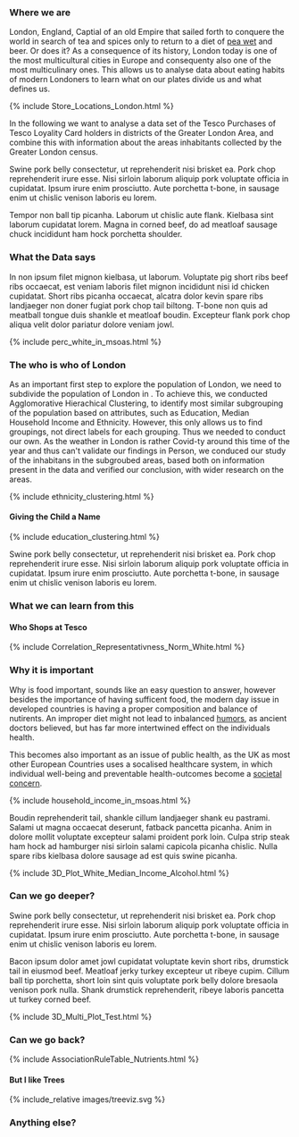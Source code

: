 ### Where we are

London, England, Captial of an old Empire that sailed forth to conquere the world in search of tea and spices only to return to a diet of <a href="http://www.foodsofengland.co.uk/peawet.htm">pea wet</a> and beer. Or does it? As a consequence of its history, London today is one of the most multicultural cities in Europe and consequenty also one of the most multiculinary ones. This allows us to analyse data about eating habits of modern Londoners to learn what on our plates divide us and what defines us. 


{% include Store_Locations_London.html %}


In the following we want to analyse a data set of the Tesco Purchases of Tesco Loyality Card holders in districts of the Greater London Area, and combine this with information about the areas inhabitants collected by the Greater London census.    


Swine pork belly consectetur, ut reprehenderit nisi brisket ea. Pork chop reprehenderit irure esse. Nisi sirloin laborum aliquip pork voluptate officia in cupidatat. Ipsum irure enim prosciutto. Aute porchetta t-bone, in sausage enim ut chislic venison laboris eu lorem.




Tempor non ball tip picanha. Laborum ut chislic aute flank. Kielbasa sint laborum cupidatat lorem. Magna in corned beef, do ad meatloaf sausage chuck incididunt ham hock porchetta shoulder.


### What the Data says

In non ipsum filet mignon kielbasa, ut laborum. Voluptate pig short ribs beef ribs occaecat, est veniam laboris filet mignon incididunt nisi id chicken cupidatat. Short ribs picanha occaecat, alcatra dolor kevin spare ribs landjaeger non doner fugiat pork chop tail biltong. T-bone non quis ad meatball tongue duis shankle et meatloaf boudin. Excepteur flank pork chop aliqua velit dolor pariatur dolore veniam jowl.



{% include perc_white_in_msoas.html %}



### The who is who of London

As an important first step to explore the population of London, we need to subdivide the population of London in . To achieve this, we conducted Agglomorative Hierachical Clustering, to identify most similar subgrouping of the population based on attributes, such as Education, Median Household Income and Ethnicity. However, this only allows us to find groupings, not direct labels for each grouping. Thus we needed to conduct our own. As the weather in London is rather Covid-ty around this time of the year and thus can't validate our findings in Person, we conduced our study of the inhabitans in the subgroubed areas, based both on information present in the data and verified our conclusion, with wider research on the areas. 


{% include ethnicity_clustering.html %}


#### Giving the Child a Name


{% include education_clustering.html %}



Swine pork belly consectetur, ut reprehenderit nisi brisket ea. Pork chop reprehenderit irure esse. Nisi sirloin laborum aliquip pork voluptate officia in cupidatat. Ipsum irure enim prosciutto. Aute porchetta t-bone, in sausage enim ut chislic venison laboris eu lorem.

### What we can learn from this



#### Who Shops at Tesco 


{% include Correlation_Representativness_Norm_White.html %}



### Why it is important

Why is food important, sounds like an easy question to answer, however besides the importance of having sufficent food, the modern day issue in developed countries is having a proper composition and balance of nutirents. An improper diet might not lead to inbalanced <a href="https://en.wikipedia.org/wiki/Humorism">humors</a>, as ancient doctors believed, but has far more intertwined effect on the individuals health. 

This becomes also important as an issue of public health, as the UK as most other European Countries uses a socalised healthcare system, in which individual well-being and preventable health-outcomes become a <a href="https://www.bmj.com/content/349/bmj.g5143">societal concern</a>. 


{% include household_income_in_msoas.html %}


Boudin reprehenderit tail, shankle cillum landjaeger shank eu pastrami. Salami ut magna occaecat deserunt, fatback pancetta picanha. Anim in dolore mollit voluptate excepteur salami proident pork loin. Culpa strip steak ham hock ad hamburger nisi sirloin salami capicola picanha chislic. Nulla spare ribs kielbasa dolore sausage ad est quis swine picanha.


{% include 3D_Plot_White_Median_Income_Alcohol.html %}


### Can we go deeper?


Swine pork belly consectetur, ut reprehenderit nisi brisket ea. Pork chop reprehenderit irure esse. Nisi sirloin laborum aliquip pork voluptate officia in cupidatat. Ipsum irure enim prosciutto. Aute porchetta t-bone, in sausage enim ut chislic venison laboris eu lorem.

Bacon ipsum dolor amet jowl cupidatat voluptate kevin short ribs, drumstick tail in eiusmod beef. Meatloaf jerky turkey excepteur ut ribeye cupim. Cillum ball tip porchetta, short loin sint quis voluptate pork belly dolore bresaola venison pork nulla. Shank drumstick reprehenderit, ribeye laboris pancetta ut turkey corned beef.


{% include 3D_Multi_Plot_Test.html %}


### Can we go back?


{% include AssociationRuleTable_Nutrients.html %}


#### But I like Trees 

{% include_relative images/treeviz.svg %} 

### Anything else? 


